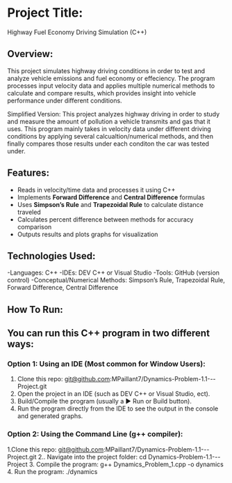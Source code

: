 # Project Title: 
Highway Fuel Economy Driving Simulation (C++)

## Overview:   
This project simulates highway driving conditions in order to test and analyze vehicle emissions and fuel economy or effeciency.
The program processes input velocity data and applies multiple numerical methods to calculate and compare results, 
which provides insight into vehicle performance under different conditions.

Simplified Version: This project analyzes highway driving in order to study and measure the amount of pollution a vehicle transmits and gas that it uses. 
                    This program mainly takes in velocity data under different driving conditions by applying several calcualtion/numerical methods, 
                    and then finally compares those results under each conditon the car was tested under.

## Features: 
- Reads in velocity/time data and processes it using C++
- Implements **Forward Difference** and **Central Difference** formulas
- Uses **Simpson’s Rule** and **Trapezoidal Rule** to calculate distance traveled
- Calculates percent difference between methods for accuracy comparison
- Outputs results and plots graphs for visualization

## Technologies Used:
-Languages: C++ 
-IDEs: DEV C++ or Visual Studio
-Tools: GitHub (version control)
-Conceptual/Numerical Methods: Simpson’s Rule, Trapezoidal Rule, Forward Difference, Central Difference

## How To Run:
You can run this C++ program in two different ways:
---
### Option 1: Using an IDE (Most common for Window Users):
1. Clone this repo: 
   git@github.com:MPaillant7/Dynamics-Problem-1.1---Project.git
2. Open the project in an IDE (such as DEV C++ or Visual Studio, ect).
3. Build/Compile the program (usually a ▶️ Run or Build button).
4. Run the program directly from the IDE to see the output in the console and generated graphs.

### Option 2: Using the Command Line (g++ compiler):
1.Clone this repo:
  git@github.com:MPaillant7/Dynamics-Problem-1.1---Project.git
2.. Navigate into the project folder:
   cd Dynamics-Problem-1.1---Project
3. Compile the program:
   g++ Dynamics_Problem_1.cpp -o dynamics
4. Run the program:
   ./dynamics














